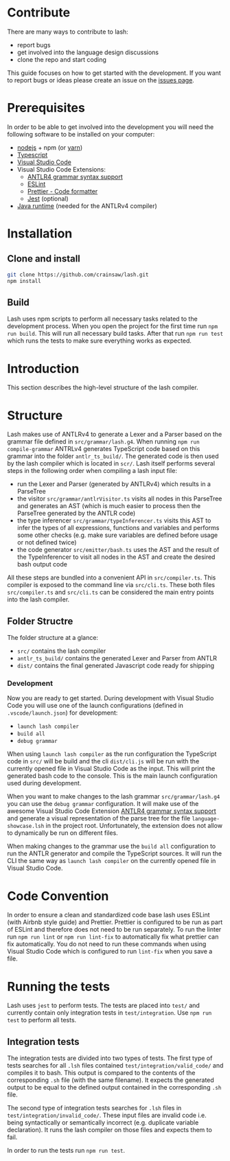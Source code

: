 # Contribute

There are many ways to contribute to lash:
- report bugs
- get involved into the language design discussions
- clone the repo and start coding

This guide focuses on how to get started with the development. If you want to report bugs or ideas please create an issue on the [issues page](https://github.com/crainsaw/lash/issues).


# Prerequisites

In order to be able to get involved into the  development you will need the following software to be installed on your computer:
- [nodejs](https://nodejs.org/en/) + npm (or [yarn](https://yarnpkg.com/))
- [Typescript](https://www.npmjs.com/package/typescript)
- [Visual Studio Code](https://code.visualstudio.com/)
- Visual Studio Code Extensions:
    - [ANTLR4 grammar syntax support](https://marketplace.visualstudio.com/items?itemName=mike-lischke.vscode-antlr4)
    - [ESLint](https://marketplace.visualstudio.com/items?itemName=dbaeumer.vscode-eslint)
    - [Prettier - Code formatter](https://marketplace.visualstudio.com/items?itemName=esbenp.prettier-vscode)
    - [Jest](https://marketplace.visualstudio.com/items?itemName=Orta.vscode-jest) (optional)
- [Java runtime](https://www.java.com/de/download/) (needed for the ANTLRv4 compiler)


# Installation

## Clone and install
```bash
git clone https://github.com/crainsaw/lash.git
npm install
```

## Build
Lash uses npm scripts to perform all necessary tasks related to the development process. When you open the project for the first time run `npm run build`. This will run all necessary build tasks. After that run `npm run test` which runs the tests to make sure everything works as expected.

# Introduction
This section describes the high-level structure of the lash compiler.

# Structure
Lash makes use of ANTLRv4 to generate a Lexer and a Parser based on the grammar file defined in `src/grammar/lash.g4`. When running `npm run compile-grammar` ANTRLv4 generates TypeScript code based on this grammar into the folder `antlr_ts_build/`. The generated code is then used by the lash compiler which is located in `scr/`. Lash itself performs several steps in the following order when compiling a lash input file:
* run the Lexer and Parser (generated by ANTLRv4) which results in a ParseTree
* the visitor `src/grammar/antlrVisitor.ts` visits all nodes in this ParseTree and generates an AST (which is much easier to process then the ParseTree generated by the ANTLR code)
* the type inferencer `src/grammar/typeInferencer.ts` visits this AST to infer the types of all expressions, functions and variables and performs some other checks (e.g. make sure variables are defined before usage or not defined twice)
* the code generator `src/emitter/bash.ts` uses the AST and the result of the TypeInferencer to visit all nodes in the AST and create the desired bash output code

All these steps are bundled into a convenient API in `src/compiler.ts`. This compiler is exposed to the command line via `src/cli.ts`. These both files `src/compiler.ts` and `src/cli.ts` can be considered the main entry points into the lash compiler.

## Folder Structre
The folder structure at a glance:
- `src/` contains the lash compiler
- `antlr_ts_build/` contains the generated Lexer and Parser from ANTLR
- `dist/` contains the final generated Javascript code ready for shipping

### Development
Now you are ready to get started. During development with Visual Studio Code you will use one of the launch configurations (defined in `.vscode/launch.json`) for development:
- `launch lash compiler`
- `build all`
- `debug grammar`

When using `launch lash compiler` as the run configuration the TypeScript code in `src/` will be build and the cli `dist/cli.js` will be run with the currently opened file in Visual Studio Code as the input. This will print the generated bash code to the console. This is the main launch configuration used during development.

When you want to make changes to the lash grammar `src/grammar/lash.g4` you can use the `debug grammar` configuration. It will make use of the awesome Visual Studio Code Extension [ANTLR4 grammar syntax support](https://marketplace.visualstudio.com/items?itemName=mike-lischke.vscode-antlr4) and generate a visual representation of the parse tree for the file `language-showcase.lsh` in the project root. Unfortunately, the extension does not allow to dynamically be run on different files.

When making changes to the grammar use the `build all` configuration to run the ANTLR generator and compile the TypeScript sources. It will run the CLI the same way as `launch lash compiler` on the currently opened file in Visual Studio Code.

# Code Convention
In order to ensure a clean and standardized code base lash uses ESLint (with Airbnb style guide) and Prettier. Prettier is configured to be run as part of ESLint and therefore does not need to be run separately. To run the linter run `npm run lint` or `npm run lint-fix` to automatically fix what prettier can fix automatically. You do not need to run these commands when using Visual Studio Code which is configured to run `lint-fix` when you save a file.

# Running the tests

Lash uses `jest` to perform tests. The tests are placed into `test/` and currently contain only integration tests in `test/integration`. Use `npm run test` to perform all tests.


## Integration tests

The integration tests are divided into two types of tests. The first type of tests searches for all `.lsh` files contained `test/integration/valid_code/` and compiles it to bash. This output is compared to the contents of the corresponding `.sh` file (with the same filename). It expects the generated output to be equal to the defined output contained in the corresponding `.sh` file.

The second type of integration tests searches for `.lsh` files in `test/integration/invalid_code/`. These input files are invalid code i.e. being syntactically or semantically incorrect (e.g. duplicate variable declaration). It runs the lash compiler on those files and expects them to fail.

In order to run the tests run `npm run test`.